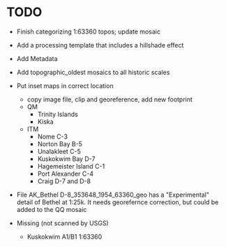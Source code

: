 TODO
====
- Finish categorizing 1:63360 topos; update mosaic
- Add a processing template that includes a hillshade effect
- Add Metadata
- Add topographic_oldest mosaics to all historic scales
- Put inset maps in correct location
  - copy image file, clip and georeference, add new footprint
  - QM
    - Trinity Islands
    - Kiska
  - ITM
    - Nome C-3
    - Norton Bay B-5
    - Unalakleet C-5
    - Kuskokwim Bay D-7
    - Hagemeister Island C-1
    - Port Alexander C-4
    - Craig D-7 and D-8
- File AK_Bethel D-8_353648_1954_63360_geo has a "Experimental" detail of Bethel 
  at 1:25k. It needs georefernce correction, but could be added to the QQ mosaic

- Missing (not scanned by USGS)
  - Kuskokwim A1/B1 1:63360
  